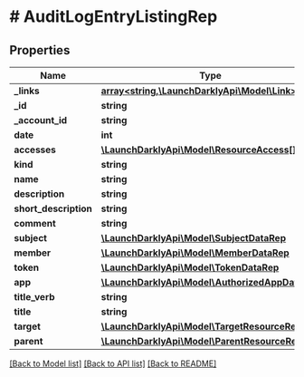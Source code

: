 # # AuditLogEntryListingRep

## Properties

Name | Type | Description | Notes
------------ | ------------- | ------------- | -------------
**_links** | [**array<string,\LaunchDarklyApi\Model\Link>**](Link.md) |  |
**_id** | **string** |  |
**_account_id** | **string** |  |
**date** | **int** |  |
**accesses** | [**\LaunchDarklyApi\Model\ResourceAccess[]**](ResourceAccess.md) |  |
**kind** | **string** |  |
**name** | **string** |  |
**description** | **string** |  |
**short_description** | **string** |  |
**comment** | **string** |  | [optional]
**subject** | [**\LaunchDarklyApi\Model\SubjectDataRep**](SubjectDataRep.md) |  | [optional]
**member** | [**\LaunchDarklyApi\Model\MemberDataRep**](MemberDataRep.md) |  | [optional]
**token** | [**\LaunchDarklyApi\Model\TokenDataRep**](TokenDataRep.md) |  | [optional]
**app** | [**\LaunchDarklyApi\Model\AuthorizedAppDataRep**](AuthorizedAppDataRep.md) |  | [optional]
**title_verb** | **string** |  | [optional]
**title** | **string** |  | [optional]
**target** | [**\LaunchDarklyApi\Model\TargetResourceRep**](TargetResourceRep.md) |  | [optional]
**parent** | [**\LaunchDarklyApi\Model\ParentResourceRep**](ParentResourceRep.md) |  | [optional]

[[Back to Model list]](../../README.md#models) [[Back to API list]](../../README.md#endpoints) [[Back to README]](../../README.md)

